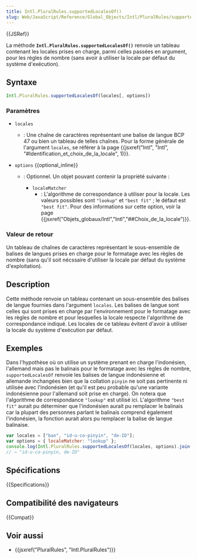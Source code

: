 ```yaml
---
title: Intl.PluralRules.supportedLocalesOf()
slug: Web/JavaScript/Reference/Global_Objects/Intl/PluralRules/supportedLocalesOf
---
```


{{JSRef}}

La méthode **`Intl.PluralRules.supportedLocalesOf()`** renvoie un tableau contenant les locales prises en charge, parmi celles passées en argument, pour les règles de nombre (sans avoir à utiliser la locale par défaut du système d'exécution).

## Syntaxe

```js
Intl.PluralRules.supportedLocalesOf(locales[, options])
```

### Paramètres

- `locales`
  - : Une chaîne de caractères représentant une balise de langue BCP 47 ou bien un tableau de telles chaînes. Pour la forme générale de l'argument `locales`, se référer à la page {{jsxref("Intl", "Intl", "#Identification_et_choix_de_la_locale", 1)}}.
- `options` {{optional_inline}}

  - : Optionnel. Un objet pouvant contenir la propriété suivante :

    - `localeMatcher`
      - : L'algorithme de correspondance à utiliser pour la locale. Les valeurs possibles sont `"lookup"` et `"best fit"` ; le défaut est `"best fit"`. Pour des informations sur cette option, voir la page {{jsxref("Objets_globaux/Intl","Intl","##Choix_de_la_locale")}}.

### Valeur de retour

Un tableau de chaînes de caractères représentant le sous-ensemble de balises de langues prises en charge pour le formatage avec les règles de nombre (sans qu'il soit nécssaire d'utiliser la locale par défaut du système d'exploitation).

## Description

Cette méthode renvoie un tableau contenant un sous-ensemble des balises de langue fournies dans l'argument `locales`. Les balises de langue sont celles qui sont prises en charge par l'environnement pour le formatage avec les règles de nombre et pour lesquelles la locale respecte l'algorithme de correspondance indiqué. Les locales de ce tableau évitent d'avoir à utiliser la locale du système d'exécution par défaut.

## Exemples

Dans l'hypothèse où on utilise un système prenant en charge l'indonésien, l'allemand mais pas le balinais pour le formatage avec les règles de nombre, `supportedLocalesOf` renvoie les balises de langue indonésienne et allemande inchangées bien que la collation `pinyin` ne soit pas pertinente ni utilisée avec l'indonésien (et qu'il est peu probable qu'une variante indonésienne pour l'allemand soit prise en charge). On notera que l'algorithme de correspondance `"lookup"` est utilisé ici. L'algorithme `"best fit"` aurait pu déterminer que l'indonésien aurait pu remplacer le balinais car la plupart des personnes parlant le balinais comprend également l'indonésien, la fonction aurait alors pu remplacer la balise de langue balinaise.

```js
var locales = ["ban", "id-u-co-pinyin", "de-ID"];
var options = { localeMatcher: "lookup" };
console.log(Intl.PluralRules.supportedLocalesOf(locales, options).join(", "));
// → "id-u-co-pinyin, de-ID"
```

## Spécifications

{{Specifications}}

## Compatibilité des navigateurs

{{Compat}}

## Voir aussi

- {{jsxref("PluralRules", "Intl.PluralRules")}}
